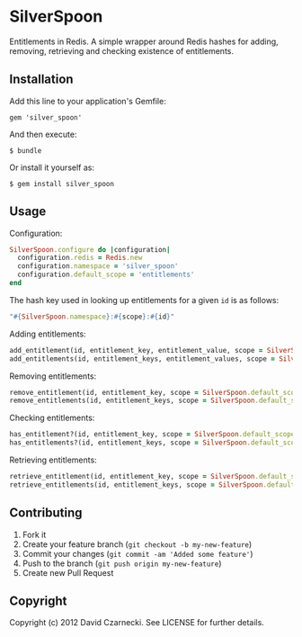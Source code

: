 # SilverSpoon

Entitlements in Redis. A simple wrapper around Redis hashes for adding, removing, retrieving and 
checking existence of entitlements.

## Installation

Add this line to your application's Gemfile:

```
gem 'silver_spoon'
```

And then execute:

```
$ bundle
```

Or install it yourself as:

```
$ gem install silver_spoon
```

## Usage

Configuration:

```ruby
SilverSpoon.configure do |configuration|
  configuration.redis = Redis.new
  configuration.namespace = 'silver_spoon'
  configuration.default_scope = 'entitlements'
end
```

The hash key used in looking up entitlements for a given `id` is as follows:

```ruby
"#{SilverSpoon.namespace}:#{scope}:#{id}"
```

Adding entitlements:

```ruby
add_entitlement(id, entitlement_key, entitlement_value, scope = SilverSpoon.default_scope)
add_entitlements(id, entitlement_keys, entitlement_values, scope = SilverSpoon.default_scope)
```

Removing entitlements:

```ruby
remove_entitlement(id, entitlement_key, scope = SilverSpoon.default_scope)
remove_entitlements(id, entitlement_keys, scope = SilverSpoon.default_scope)
```

Checking entitlements:

```ruby
has_entitlement?(id, entitlement_key, scope = SilverSpoon.default_scope)
has_entitlements?(id, entitlement_keys, scope = SilverSpoon.default_scope)
```

Retrieving entitlements:

```ruby
retrieve_entitlement(id, entitlement_key, scope = SilverSpoon.default_scope)
retrieve_entitlements(id, entitlement_keys, scope = SilverSpoon.default_scope)
```

## Contributing

1. Fork it
2. Create your feature branch (`git checkout -b my-new-feature`)
3. Commit your changes (`git commit -am 'Added some feature'`)
4. Push to the branch (`git push origin my-new-feature`)
5. Create new Pull Request

## Copyright

Copyright (c) 2012 David Czarnecki. See LICENSE for further details.
